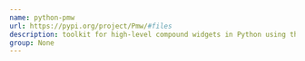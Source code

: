 ```yaml
---
name: python-pmw
url: https://pypi.org/project/Pmw/#files
description: toolkit for high-level compound widgets in Python using the Tkinter module. URL : https://pypi.org/project/Pmw/#files Groups : None
group: None
---
```

